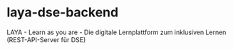 # laya-dse-backend
LAYA - Learn as you are - Die digitale Lernplattform zum inklusiven Lernen (REST-API-Server für DSE)
